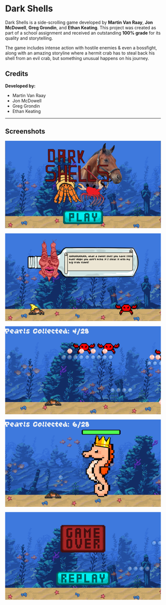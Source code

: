 # Dark Shells

Dark Shells is a side-scrolling game developed by **Martin Van Raay**, **Jon McDowell**, **Greg Grondin**, and **Ethan Keating**. This project was created as part of a school assignment and received an outstanding **100% grade** for its quality and storytelling.

The game includes intense action with hostile enemies & even a bossfight, along with an amazing storyline where a hermit crab has to steal back his shell from an evil crab, but something unusual happens on his journey.

## Credits
**Developed by:**
- Martin Van Raay
- Jon McDowell
- Greg Grondin
- Ethan Keating

---

## Screenshots

![Screenshot 1](FinalProject/Content/images/darkshells.PNG)

![Screenshot 2](FinalProject/Content/images/darkshells2.PNG)

![Screenshot 3](FinalProject/Content/images/darkshells3.PNG)

![Screenshot 4](FinalProject/Content/images/darkshells5.PNG)

![Screenshot 5](FinalProject/Content/images/darkshells6.PNG)


